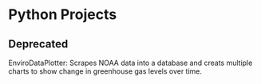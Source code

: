 # Python Projects


## Deprecated 
EnviroDataPlotter: Scrapes NOAA data into a database and creats multiple charts to show change in greenhouse gas levels over time.
